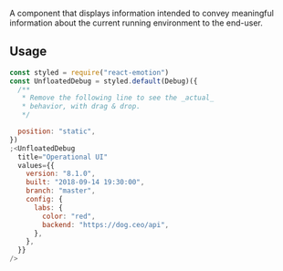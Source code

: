A component that displays information intended to convey meaningful information about the current running environment to the end-user.

## Usage

```jsx
const styled = require("react-emotion")
const UnfloatedDebug = styled.default(Debug)({
  /**
   * Remove the following line to see the _actual_
   * behavior, with drag & drop.
   */

  position: "static",
})
;<UnfloatedDebug
  title="Operational UI"
  values={{
    version: "8.1.0",
    built: "2018-09-14 19:30:00",
    branch: "master",
    config: {
      labs: {
        color: "red",
        backend: "https://dog.ceo/api",
      },
    },
  }}
/>
```
